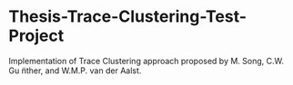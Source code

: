 # Thesis-Trace-Clustering-Test-Project

Implementation of Trace Clustering approach proposed by M. Song, C.W. Gu ̈nther, and W.M.P. van der Aalst.

